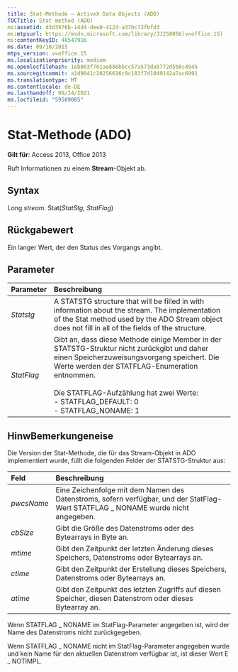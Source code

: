 ```yaml
---
title: Stat-Methode – ActiveX Data Objects (ADO)
TOCTitle: Stat method (ADO)
ms:assetid: d3d3976b-14d4-dee0-412d-a37bc72fbfd3
ms:mtpsurl: https://msdn.microsoft.com/library/JJ250056(v=office.15)
ms:contentKeyID: 48547916
ms.date: 09/18/2015
mtps_version: v=office.15
ms.localizationpriority: medium
ms.openlocfilehash: 1eb003f761ae886bbcc57a573da5772d5b0c4945
ms.sourcegitcommit: a1d9041c20256616c9c183f7d1049142a7ac6991
ms.translationtype: MT
ms.contentlocale: de-DE
ms.lasthandoff: 09/24/2021
ms.locfileid: "59589085"
---
```

# <a name="stat-method-ado"></a>Stat-Methode (ADO)

**Gilt für**: Access 2013, Office 2013

Ruft Informationen zu einem **Stream**-Objekt ab.

## <a name="syntax"></a>Syntax

Long *stream*. Stat(*StatStg*, *StatFlag*)

## <a name="return-value"></a>Rückgabewert

Ein langer Wert, der den Status des Vorgangs angibt.

## <a name="parameters"></a>Parameter

|Parameter|Beschreibung|
|:--------|:----------|
|*Statstg* |A STATSTG structure that will be filled in with information about the stream. The implementation of the Stat method used by the ADO Stream object does not fill in all of the fields of the structure.|
|*StatFlag* |Gibt an, dass diese Methode einige Member in der STATSTG-Struktur nicht zurückgibt und daher einen Speicherzuweisungsvorgang speichert. Die Werte werden der STATFLAG-Enumeration entnommen.<br/><br/>Die STATFLAG-Aufzählung hat zwei Werte:<br/>- STATFLAG_DEFAULT: 0<br/>- STATFLAG_NONAME: 1 |


## <a name="remarks"></a>HinwBemerkungeneise

Die Version der Stat-Methode, die für das Stream-Objekt in ADO implementiert wurde, füllt die folgenden Felder der STATSTG-Struktur aus:

|Feld|Beschreibung|
|:--------|:----------|
|*pwcsName* |Eine Zeichenfolge mit dem Namen des Datenstroms, sofern verfügbar, und der StatFlag-Wert STATFLAG \_ NONAME wurde nicht angegeben.|
|*cbSize* |Gibt die Größe des Datenstroms oder des Bytearrays in Byte an.|
|*mtime* |Gibt den Zeitpunkt der letzten Änderung dieses Speichers, Datenstroms oder Bytearrays an.|
|*ctime* |Gibt den Zeitpunkt der Erstellung dieses Speichers, Datenstroms oder Bytearrays an.|
|*atime* |Gibt den Zeitpunkt des letzten Zugriffs auf diesen Speicher, diesen Datenstrom oder dieses Bytearray an.|

Wenn STATFLAG \_ NONAME im StatFlag-Parameter angegeben ist, wird der Name des Datenstroms nicht zurückgegeben.

Wenn STATFLAG \_ NONAME nicht im StatFlag-Parameter angegeben wurde und kein Name für den aktuellen Datenstrom verfügbar ist, ist dieser Wert E \_ NOTIMPL.

